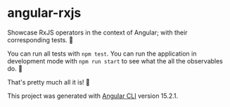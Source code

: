 # angular-rxjs
Showcase RxJS operators in the context of Angular; with their corresponding tests. 🍷

You can run all tests with `npm test`.
You can run the application in development mode with `npm run start` to see what the all the observables do. 🍿

That's pretty much all it is! 🥂

This project was generated with [Angular CLI](https://github.com/angular/angular-cli) version 15.2.1.
